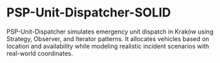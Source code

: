 # PSP-Unit-Dispatcher-SOLID
PSP-Unit-Dispatcher simulates emergency unit dispatch in Kraków using Strategy, Observer, and Iterator patterns. It allocates vehicles based on location and availability while modeling realistic incident scenarios with real-world coordinates.
